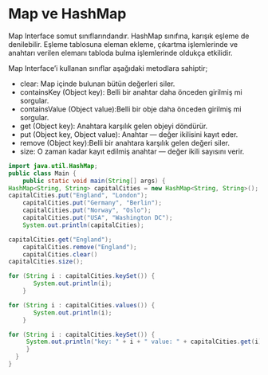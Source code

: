 # Map ve HashMap


Map Interface somut sınıflarındandır. HashMap sınıfına, karışık eşleme de denilebilir. Eşleme tablosuna eleman ekleme, çıkartma işlemlerinde ve anahtarı verilen elemanı tabloda bulma işlemlerinde oldukça etkilidir.

Map Interface’i kullanan sınıflar aşağıdaki metodlara sahiptir;

- clear: Map içinde bulunan bütün değerleri siler.
- containsKey (Object key): Belli bir anahtar daha önceden girilmiş mi sorgular.
- containsValue (Object value):Belli bir obje daha önceden girilmiş mi sorgular.
- get (Object key): Anahtara karşılık gelen objeyi döndürür.
- put (Object key, Object value): Anahtar — değer ikilisini kayıt eder.
- remove (Object key):Belli bir anahtara karşılık gelen değeri siler.
- size: O zaman kadar kayıt edilmiş anahtar — değer ikili sayısını verir.

```java
import java.util.HashMap; 
public class Main { 
	public static void main(String[] args) {   
HashMap<String, String> capitalCities = new HashMap<String, String>(); 
capitalCities.put("England", "London"); 
	capitalCities.put("Germany", "Berlin"); 
	capitalCities.put("Norway", "Oslo"); 
	capitalCities.put("USA", "Washington DC");     
	System.out.println(capitalCities);

capitalCities.get("England"); 
	capitalCities.remove("England");     
	capitalCities.clear()
capitalCities.size();

for (String i : capitalCities.keySet()) {
       System.out.println(i);
    }

for (String i : capitalCities.values()) {
       System.out.println(i);
    }

for (String i : capitalCities.keySet()) {
	 System.out.println("key: " + i + " value: " + capitalCities.get(i));
     }
  }
}
```